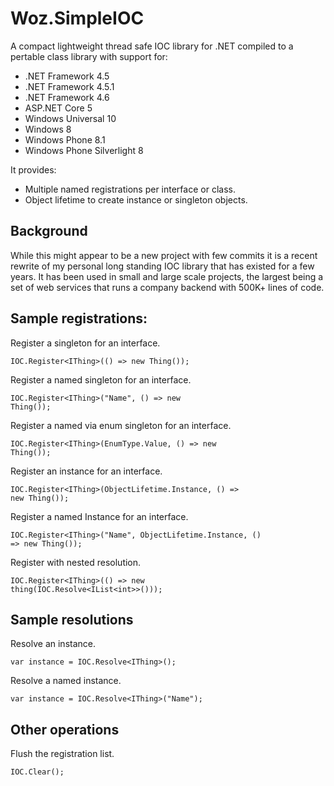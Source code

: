 # Woz.SimpleIOC

A compact lightweight thread safe IOC library for .NET compiled to a pertable class library with support for:
- .NET Framework 4.5
- .NET Framework 4.5.1
- .NET Framework 4.6
- ASP.NET Core 5
- Windows Universal 10
- Windows 8
- Windows Phone 8.1
- Windows Phone Silverlight 8

It provides:
- Multiple named registrations per interface or class.
- Object lifetime to create instance or singleton objects.

## Background

While this might appear to be a new project with few commits it is a recent rewrite of my personal long standing IOC library that has existed for a few years. It has been used in small and large scale projects, the largest being a set of web services that runs a company backend with 500K+ lines of code.

## Sample registrations:

Register a singleton for an interface.

<code>IOC.Register&lt;IThing&gt;(() => new Thing());</code>

Register a named singleton for an interface.

<code>IOC.Register&lt;IThing&gt;("Name", () => new Thing());</code>

Register a named via enum singleton for an interface.

<code>IOC.Register&lt;IThing&gt;(EnumType.Value, () => new Thing());</code>

Register an instance for an interface.

<code>IOC.Register&lt;IThing&gt;(ObjectLifetime.Instance, () => new Thing());</code>

Register a named Instance for an interface.

<code>IOC.Register&lt;IThing&gt;("Name", ObjectLifetime.Instance, () => new Thing());</code>

Register with nested resolution.

<code>IOC.Register&lt;IThing&gt;(() => new thing(IOC.Resolve&lt;IList&lt;int&gt;&gt;()));</code>

## Sample resolutions

Resolve an instance.

<code>var instance = IOC.Resolve&lt;IThing&gt;();</code>

Resolve a named instance.

<code>var instance = IOC.Resolve&lt;IThing&gt;("Name");</code>

## Other operations 

Flush the registration list.

<code>IOC.Clear();</code>

